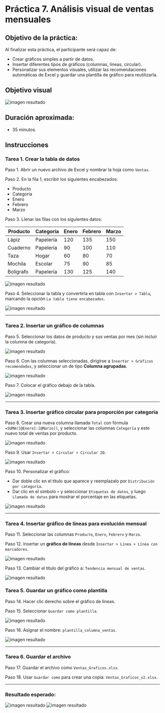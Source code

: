 # Práctica 7. Análisis visual de ventas mensuales

## Objetivo de la práctica:

Al finalizar esta práctica, el participante será capaz de:
- Crear gráficos simples a partir de datos.
- Insertar diferentes tipos de gráficos (columnas, líneas, circular).
- Personalizar sus elementos visuales, utilizar las recomendaciones automáticas de Excel y guardar una plantilla de gráfico para reutilizarla.

## Objetivo visual

![imagen resultado](../images/cap7_obj.png)

## Duración aproximada:
- 35 minutos.

## Instrucciones

### Tarea 1. **Crear la tabla de datos**

Paso 1. Abrir un nuevo archivo de Excel y nombrar la hoja como `Ventas`.

Paso 2. En la fila 1, escribir los siguientes encabezados:

- Producto  
- Categoría  
- Enero  
- Febrero  
- Marzo  

Paso 3. Llenar las filas con los siguientes datos:

| Producto     | Categoría     | Enero | Febrero | Marzo |
|--------------|----------------|--------|----------|--------|
| Lápiz        | Papelería      | 120    | 135      | 150    |
| Cuaderno     | Papelería      | 90     | 100      | 110    |
| Taza         | Hogar          | 60     | 80       | 70     |
| Mochila      | Escolar        | 75     | 90       | 85     |
| Bolígrafo    | Papelería      | 130    | 125      | 140    |

![imagen resultado](../images/cap7_1.png)

Paso 4. Seleccionar la tabla y convertirla en tabla con `Insertar > Tabla`, marcando la opción `La tabla tiene encabezados`.

![imagen resultado](../images/cap7_2.png)

---

### Tarea 2. **Insertar un gráfico de columnas**

Paso 5. Seleccionar los datos de producto y sus ventas por mes (sin incluir la columna de categoría).

![imagen resultado](../images/cap7_3.png)

Paso 6. Con las columnas seleccionadas, dirigirse a `Insertar > Gráficos recomendados`, y seleccionar un de tipo **Columna agrupadas**.

![imagen resultado](../images/cap7_4.png)

Paso 7. Colocar el gráfico debajo de la tabla.

![imagen resultado](../images/cap7_5.png)

---

### Tarea 3. **Insertar gráfico circular para proporción por categoría**

Paso 8. Crear una nueva columna llamada `Total` con fórmula `=SUMA([@Enero]:[@Marzo])`, y seleccionar las columnas `Categoría` y este nuevo total de ventas por producto.

![imagen resultado](../images/cap7_6.png)

Paso 9. Usar `Insertar > Circular > Circular 2D`.

![imagen resultado](../images/cap7_7.png)

Paso 10. Personalizar el gráfico:
- Dar doble clic en el titulo que aparece y reemplazalo por `Distribución por categoría`.
- Dar clic en el simbolo `+` y seleccionar `Etiquetas de datos`, y luego `Llamada de datos` para mostrar el porcentaje en las etiquetas.

![imagen resultado](../images/cap7_8.png)

---

### Tarea 4. **Insertar gráfico de líneas para evolución mensual**

Paso 11. Seleccionar las columnas `Producto`, `Enero`, `Febrero` y `Marzo`.

Paso 12. Insertar un **gráfico de líneas** desde `Insertar > Línea > Línea con marcadores`.

![imagen resultado](../images/cap7_9.png)

Paso 13. Cambiar el título del gráfico a: `Tendencia mensual de ventas`.

![imagen resultado](../images/cap7_10.png)

### Tarea 5. **Guardar un gráfico como plantilla**

Paso 14. Hacer clic derecho sobre el gráfico de lineas.

Paso 15. Seleccionar `Guardar como plantilla`.

![imagen resultado](../images/cap7_11.png)

Paso 16. Asignar el nombre: `plantilla_columna_ventas`.

![imagen resultado](../images/cap7_12.png)

---

### Tarea 6. **Guardar el archivo**

Paso 17. Guardar el archivo como `Ventas_Graficos.xlsx`.

Paso 18. Usar `Guardar como` para crear una copia: `Ventas_Graficos_v2.xlsx`.

---

### Resultado esperado:

![imagen resultado](../images/cap7_resultado.png)
![imagen resultado](../images/cap7_resultado_2.png)

